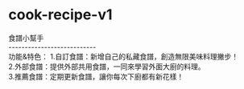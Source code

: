 # cook-recipe-v1
食譜小幫手<br>
---------------------------<br>
功能&特色：
1.自訂食譜：新增自己的私藏食譜，創造無限美味料理撇步！<br>
2.外部食譜：提供外部共用食譜，一同來學習外面大廚的料理。<br>
3.推薦食譜：定期更新食譜，讓你每次下廚都有新花樣！<br>
